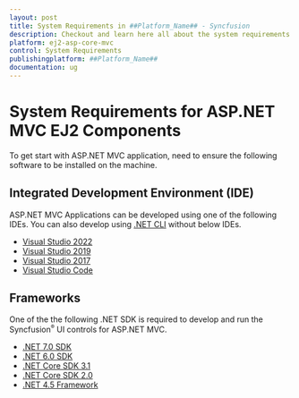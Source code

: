 ```yaml
---
layout: post
title: System Requirements in ##Platform_Name## - Syncfusion
description: Checkout and learn here all about the system requirements needed to use Syncfusion ##Platform_Name## Components.
platform: ej2-asp-core-mvc
control: System Requirements
publishingplatform: ##Platform_Name##
documentation: ug
---
```


# System Requirements for ASP.NET MVC EJ2 Components

To get start with ASP.NET MVC application, need to ensure the following software to be installed on the machine.

## Integrated Development Environment (IDE)

ASP.NET MVC Applications can be developed using one of the following IDEs. You can also develop using [.NET CLI](https://learn.microsoft.com/en-us/dotnet/core/tools/) without below IDEs.

* [Visual Studio 2022](https://visualstudio.microsoft.com/vs/)
* [Visual Studio 2019](https://visualstudio.microsoft.com/vs/older-downloads/)
* [Visual Studio 2017](https://visualstudio.microsoft.com/vs/older-downloads/)
* [Visual Studio Code](https://code.visualstudio.com/)

## Frameworks

One of the the following .NET SDK is required to develop and run the Syncfusion<sup style="font-size:70%">&reg;</sup> UI controls for ASP.NET MVC.

* [.NET 7.0 SDK](https://dotnet.microsoft.com/en-us/download/dotnet/7.0)
* [.NET 6.0 SDK](https://dotnet.microsoft.com/en-us/download/dotnet/6.0)
* [.NET Core SDK 3.1](https://dotnet.microsoft.com/en-us/download/dotnet/3.1)
* [.NET Core SDK 2.0](https://dotnet.microsoft.com/en-us/download/dotnet/2.0)
* [.NET 4.5 Framework](https://dotnet.microsoft.com/en-us/download/dotnet-framework/net45)

